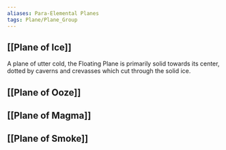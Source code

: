 ```yaml
---
aliases: Para-Elemental Planes
tags: Plane/Plane_Group
---
```

## [[Plane of Ice]]
A plane of utter cold, the Floating Plane is primarily solid towards its center, dotted by caverns and crevasses which cut through the solid ice. 
## [[Plane of Ooze]]

## [[Plane of Magma]]

## [[Plane of Smoke]]
